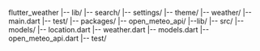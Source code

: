 flutter_weather
|-- lib/
    |-- search/
    |-- settings/
    |-- theme/
    |-- weather/
    |-- main.dart
|-- test/
|-- packages/
    |-- open_meteo_api/
        |--lib/
            |-- src/
                |-- models/
                    |-- location.dart
                    |-- weather.dart
                    |-- models.dart
            |-- open_meteo_api.dart
        |-- test/